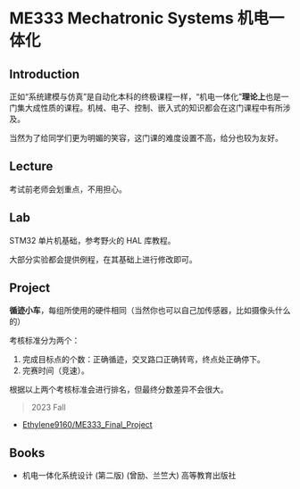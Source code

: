 # ME333 Mechatronic Systems 机电一体化

## Introduction
正如“系统建模与仿真”是自动化本科的终极课程一样，“机电一体化”**理论上**也是一门集大成性质的课程。机械、电子、控制、嵌入式的知识都会在这门课程中有所涉及。

当然为了给同学们更为明媚的笑容，这门课的难度设置不高，给分也较为友好。

## Lecture
考试前老师会划重点，不用担心。

## Lab
STM32 单片机基础，参考野火的 HAL 库教程。

大部分实验都会提供例程，在其基础上进行修改即可。

## Project

**循迹小车**，每组所使用的硬件相同（当然你也可以自己加传感器，比如摄像头什么的）

考核标准分为两个：
1. 完成目标点的个数：正确循迹，交叉路口正确转弯，终点处正确停下。
2. 完赛时间（竞速）。

根据以上两个考核标准会进行排名，但最终分数差异不会很大。

> 2023 Fall

- [Ethylene9160/ME333_Final_Project](https://github.com/Ethylene9160/ME333_Final_Project)

## Books
- 机电一体化系统设计 (第二版) (曾励、兰竺大) 高等教育出版社